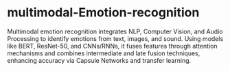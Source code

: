 # multimodal-Emotion-recognition
Multimodal emotion recognition integrates NLP, Computer Vision, and Audio Processing to identify emotions from text, images, and sound. Using models like BERT, ResNet-50, and CNNs/RNNs, it fuses features through attention mechanisms and combines intermediate and late fusion techniques, enhancing accuracy via Capsule Networks and transfer learning.
